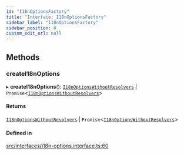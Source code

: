 ```yaml
---
id: "I18nOptionsFactory"
title: "Interface: I18nOptionsFactory"
sidebar_label: "I18nOptionsFactory"
sidebar_position: 0
custom_edit_url: null
---
```


## Methods

### createI18nOptions

▸ **createI18nOptions**(): [`I18nOptionsWithoutResolvers`](../modules.md#i18noptionswithoutresolvers) \| `Promise`<[`I18nOptionsWithoutResolvers`](../modules.md#i18noptionswithoutresolvers)\>

#### Returns

[`I18nOptionsWithoutResolvers`](../modules.md#i18noptionswithoutresolvers) \| `Promise`<[`I18nOptionsWithoutResolvers`](../modules.md#i18noptionswithoutresolvers)\>

#### Defined in

[src/interfaces/i18n-options.interface.ts:60](https://github.com/toonvanstrijp/nestjs-i18n/blob/085d31c/src/interfaces/i18n-options.interface.ts#L60)
